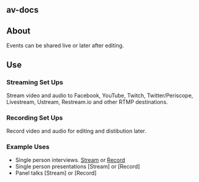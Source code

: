 ## av-docs

## About

Events can be shared live or later after editing.

## Use

### Streaming Set Ups

Stream video and audio to Facebook, YouTube, Twitch, Twitter/Periscope, Livestream, Ustream, Restream.io and other RTMP destinations.

### Recording Set Ups

Record video and audio for editing and distibution later.

### Example Uses
* Single person interviews. [Stream](setups/streaming/single-person) or [Record](setups/recodring/single-person) 
* Single person presentations [Stream] or [Record]
* Panel talks [Stream] or [Record]
